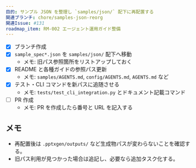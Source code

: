 ```yaml
---
目的: サンプル JSON を整理し `samples/json/` 配下に再配置する
関連ブランチ: chore/samples-json-reorg
関連Issue: #131
roadmap_item: RM-002 エージェント運用ガイド整備
---
```


- [x] ブランチ作成
- [x] `sample_spec*.json` を `samples/json/` 配下へ移動
  - メモ: 旧パス参照箇所をリストアップしておく
- [x] README と各種ガイドの参照パス更新
  - メモ: `samples/AGENTS.md`, `config/AGENTS.md`, `AGENTS.md` など
- [x] テスト・CLI コマンドを新パスに追随させる
  - メモ: `tests/test_cli_integration.py` とドキュメント記載コマンド
- [ ] PR 作成
  - メモ: PR を作成したら番号と URL を記入する

## メモ
- 再配置後は `.pptxgen/outputs/` など生成物パスが変わらないことを確認する。
- 旧パス利用が見つかった場合は追記し、必要なら追加タスク化する。
